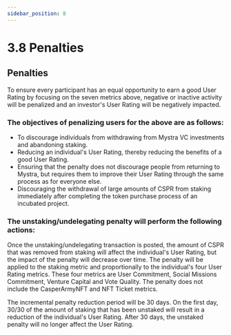 ```yaml
---
sidebar_position: 8
---
```


# 3.8 Penalties

## Penalties

To ensure every participant has an equal opportunity to earn a good User Rating by focusing on the seven metrics above, negative or inactive activity will be penalized and an investor's User Rating will be negatively impacted.

### The objectives of penalizing users for the above are as follows:

- To discourage individuals from withdrawing from Mystra VC investments and abandoning staking.
- Reducing an individual's User Rating, thereby reducing the benefits of a good User Rating.
- Ensuring that the penalty does not discourage people from returning to Mystra, but requires them to improve their User Rating through the same process as for everyone else.
- Discouraging the withdrawal of large amounts of CSPR from staking immediately after completing the token purchase process of an incubated project.

### The unstaking/undelegating penalty will perform the following actions:

Once the unstaking/undelegating transaction is posted, the amount of CSPR that was removed from staking will affect the individual's User Rating, but the impact of the penalty will decrease over time. The penalty will be applied to the staking metric and proportionally to the individual's four User Rating metrics. These four metrics are User Commitment, Social Missions Commitment, Venture Capital and Vote Quality. The penalty does not include the CasperArmyNFT and NFT Ticket metrics.

The incremental penalty reduction period will be 30 days. On the first day, 30/30 of the amount of staking that has been unstaked will result in a reduction of the individual's User Rating. After 30 days, the unstaked penalty will no longer affect the User Rating.
